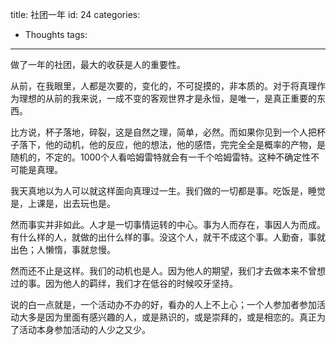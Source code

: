 title: 社团一年
id: 24
categories:
  - Thoughts
tags:
---

做了一年的社团，最大的收获是人的重要性。

从前，在我眼里，人都是次要的，变化的，不可捉摸的，非本质的。对于将真理作为理想的从前的我来说，一成不变的客观世界才是永恒，是唯一，是真正重要的东西。

比方说，杯子落地，碎裂，这是自然之理，简单，必然。而如果你见到一个人把杯子落下，他的动机，他的反应，他的想法，他的感悟，完完全全是概率的产物，是随机的，不定的。1000个人看哈姆雷特就会有一千个哈姆雷特。这种不确定性不可能是真理。

我天真地以为人可以就这样面向真理过一生。我们做的一切都是事。吃饭是，睡觉是，上课是，出去玩也是。

然而事实并非如此。人才是一切事情运转的中心。事为人而存在，事因人为而成。有什么样的人，就做的出什么样的事。没这个人，就干不成这个事。人勤奋，事就出色；人懒惰，事就怠慢。

然而还不止是这样。我们的动机也是人。因为他人的期望，我们才去做本来不曾想过的事。因为他人的羁绊，我们才在低谷的时候咬牙坚持。

说的白一点就是，一个活动办不办的好，看办的人上不上心；一个人参加者参加活动大多是因为里面有感兴趣的人，或是熟识的，或是崇拜的，或是相恋的。真正为了活动本身参加活动的人少之又少。